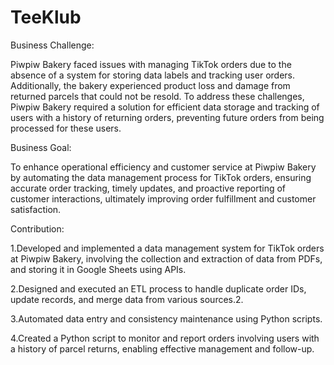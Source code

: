 # TeeKlub

Business Challenge:

Piwpiw Bakery faced issues with managing TikTok orders due to the absence of a system for storing data labels and tracking user orders. Additionally, the bakery experienced product loss and damage from returned parcels that could not be resold. To address these challenges, Piwpiw Bakery required a solution for efficient data storage and tracking of users with a history of returning orders, preventing future orders from being processed for these users.

Business Goal:

To enhance operational efficiency and customer service at Piwpiw Bakery by automating the data management process for TikTok orders, ensuring accurate order tracking, timely updates, and proactive reporting of customer interactions, ultimately improving order fulfillment and customer satisfaction.

Contribution:

1.Developed and implemented a data management system for TikTok orders at Piwpiw Bakery, involving the collection and extraction of data from PDFs, and storing it in Google Sheets using APIs.

2.Designed and executed an ETL process to handle duplicate order IDs, update records, and merge data from various sources.2.

3.Automated data entry and consistency maintenance using Python scripts.

4.Created a Python script to monitor and report orders involving users with a history of parcel returns, enabling effective management and follow-up.
